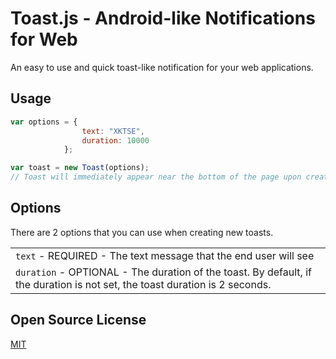 Toast.js - Android-like Notifications for Web
=============================================
An easy to use and quick toast-like notification for your web applications.

## Usage
```js
var options = {
    			text: "XKTSE",
				duration: 10000
			};

var toast = new Toast(options);
// Toast will immediately appear near the bottom of the page upon creation
```

## Options
There are 2 options that you can use when creating new toasts.

<table>
	<tr>
		<td><code>text</code> - REQUIRED - The text message that the end user will see</td>
	</tr>
	<tr>
		<td><code>duration</code> - OPTIONAL - The duration of the toast. By default, if the duration is not set, the toast duration is 2 seconds.</td>
	</tr>
</table>

## Open Source License
[MIT](http://www.opensource.org/licenses/mit-license.php)